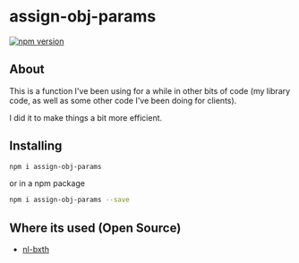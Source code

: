 # assign-obj-params

[![npm version](https://badge.fury.io/js/assign-obj-params.svg)](https://badge.fury.io/js/assign-obj-params)

## About

This is a function I've been using for a while in other bits of code (my library code, as well as some other code I've been doing for clients).

I did it to make things a bit more efficient.

## Installing

```bash
npm i assign-obj-params
```

or in a npm package

```bash
npm i assign-obj-params --save
```

## Where its used (Open Source)

* [nl-bxth](https://github.com/nolim1t/nl-bxth)

